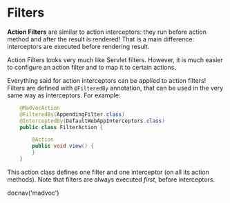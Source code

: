 # Filters

**Action Filters** are similar to action interceptors: they run before action
method and after the result is rendered! That is a main difference:
interceptors are executed before rendering result.

Action Filters looks very much like Servlet filters. However, it is much easier
to configure an action filter and to map it to certain actions.

Everything said for action interceptors can be applied to action filters!
Filters are defined with `@FilteredBy` annotation, that can be used
in the very same way as interceptors. For example:

~~~~~ java
    @MadvocAction
    @FilteredBy(AppendingFilter.class)
    @InterceptedBy(DefaultWebAppInterceptors.class)
    public class FilterAction {

        @Action
        public void view() {
        }
    }
~~~~~

This action class defines one filter and one interceptor (on all its action
methods). Note that filters are always executed _first_, before interceptors.

<js>docnav('madvoc')</js>